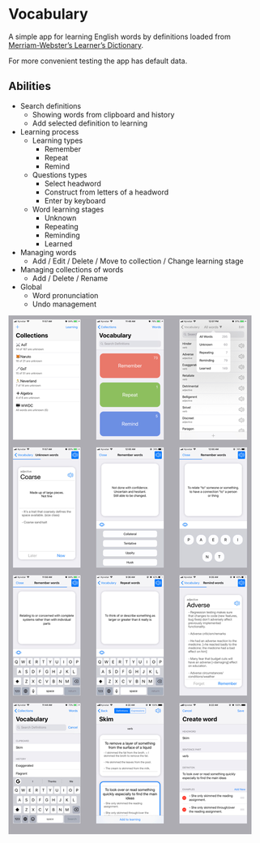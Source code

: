 # Vocabulary
A simple app for learning English words by definitions loaded from [Merriam-Webster’s Learner’s Dictionary](https://www.dictionaryapi.com/products/api-learners-dictionary).

For more convenient testing the app has default data. 

## Abilities

* Search definitions
	* Showing words from clipboard and history
	* Add selected definition to learning
* Learning process
	* Learning types
		* Remember
		* Repeat
		* Remind
	* Questions types
		* Select headword
		* Construct from letters of a headword
		* Enter by keyboard
	* Word learning stages
		* Unknown
		* Repeating
		* Reminding
		* Learned
* Managing words
	* Add / Edit / Delete / Move to collection / Change learning stage
* Managing collections of words
	* Add / Delete / Rename
* Global
	* Word pronunciation
	* Undo management

![](screenshots.jpg)
